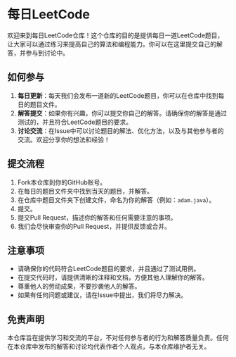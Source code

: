 # 每日LeetCode

欢迎来到每日LeetCode仓库！这个仓库的目的是提供每日一道LeetCode题目，让大家可以通过练习来提高自己的算法和编程能力。你可以在这里提交自己的解答，并参与到讨论中。

## 如何参与

1. **每日更新**：每天我们会发布一道新的LeetCode题目，你可以在仓库中找到每日的题目文件。
2. **解答提交**：如果你有兴趣，你可以提交你自己的解答。请确保你的解答是通过测试的，并且符合LeetCode题目的要求。
3. **讨论交流**：在Issue中可以讨论题目的解法、优化方法，以及与其他参与者的交流。欢迎分享你的想法和经验！

## 提交流程

1. Fork本仓库到你的GitHub账号。
2. 在每日的题目文件夹中找到当天的题目，并解答。
3. 在仓库中题目文件夹下创建文件，命名为你的解答（例如：`adam.java`）。
4. 提交。
5. 提交Pull Request，描述你的解答和任何需要注意的事项。
6. 我们会尽快审查你的Pull Request，并提供反馈或合并。

## 注意事项

- 请确保你的代码符合LeetCode题目的要求，并且通过了测试用例。
- 在提交代码时，请提供清晰的注释和文档，方便其他人理解你的解答。
- 尊重他人的劳动成果，不要抄袭他人的解答。
- 如果有任何问题或建议，请在Issue中提出，我们将尽力解决。

## 免责声明

本仓库旨在提供学习和交流的平台，不对任何参与者的行为和解答质量负责。任何在本仓库中发布的解答和讨论均代表作者个人观点，与本仓库维护者无关。
